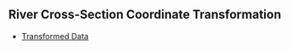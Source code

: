 ## River Cross-Section Coordinate Transformation

- [Transformed Data](<https://drive.google.com/file/d/1ac1nFiVv1hS4Eh797jl-G13g4wZ4riCq/view?usp=share_link>)